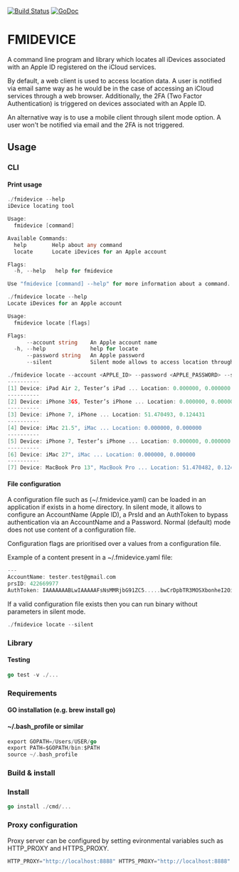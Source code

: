 [![Build Status](https://travis-ci.org/michaljirman/fmidevice.svg?branch=master)](https://travis-ci.org/michaljirman/fmidevice)
[![GoDoc](https://godoc.org/github.com/michaljirman/fmidevice?status.svg)](https://godoc.org/github.com/michaljirman/fmidevice)

# FMIDEVICE

A command line program and library which locates all iDevices associated with an Apple ID registered on the iCloud services. 

By default, a web client is used to access location data. A user is notified via email same way as he would be in the case of accessing an iCloud services through a web browser. Additionally, the 2FA (Two Factor Authentication) is triggered on devices associated with an Apple ID.

An alternative way is to use a mobile client through silent mode option. A user won't be notified via email and the 2FA is not triggered. 

## Usage

### CLI 
#### Print usage
```go
./fmidevice --help
iDevice locating tool

Usage:
  fmidevice [command]

Available Commands:
  help        Help about any command
  locate      Locate iDevices for an Apple account

Flags:
  -h, --help   help for fmidevice

Use "fmidevice [command] --help" for more information about a command.
```

```go
./fmidevice locate --help
Locate iDevices for an Apple account

Usage:
  fmidevice locate [flags]

Flags:
      --account string    An Apple account name
  -h, --help              help for locate
      --password string   An Apple password
      --silent            Silent mode allows to access location through a mobile client
```

```go
./fmidevice locate --account <APPLE_ID> --password <APPLE_PASSWORD> --silent
----------
[1] Device: iPad Air 2, Tester’s iPad ... Location: 0.000000, 0.000000
----------
[2] Device: iPhone 3GS, Tester’s iPhone ... Location: 0.000000, 0.000000
----------
[3] Device: iPhone 7, iPhone ... Location: 51.470493, 0.124431
----------
[4] Device: iMac 21.5", iMac ... Location: 0.000000, 0.000000
----------
[5] Device: iPhone 7, Tester’s iPhone ... Location: 0.000000, 0.000000
----------
[6] Device: iMac 27", iMac ... Location: 0.000000, 0.000000
----------
[7] Device: MacBook Pro 13", MacBook Pro ... Location: 51.470482, 0.124411
```

#### File configuration
A configuration file such as (~/.fmidevice.yaml) can be loaded in an application if exists in a home directory. 
In silent mode, it allows to configure an AccountName (Apple ID), a PrsId and an AuthToken
to bypass authentication via an AccountName and a Password.
Normal (default) mode does not use content of a configuration file.

Configuration flags are prioritised over a values from a configuration file.

Example of a content present in a ~/.fmidevice.yaml file:
```go
---
AccountName: tester.test@gmail.com
prsID: 422669977
AuthToken: IAAAAAAABLwIAAAAAFsNsMMRjbG91ZC5.....bwCrDpbTR3MOSXbonheI2OivFvl9JW4FKA~~
```

If a valid configuration file exists then you can run binary without parameters in silent mode.
```go
./fmidevice locate --silent
```

### Library

#### Testing
```go
go test -v ./...
```

### Requirements
#### GO installation (e.g. brew install go)
#### ~/.bash_profile or similar
```go
export GOPATH=/Users/USER/go
export PATH=$GOPATH/bin:$PATH
source ~/.bash_profile
```

### Build & install 
### Install
```go
go install ./cmd/...
```

### Proxy configuration
Proxy server can be configured by setting evironmental variables such as HTTP_PROXY and HTTPS_PROXY.

```go
HTTP_PROXY="http://localhost:8888" HTTPS_PROXY="http://localhost:8888" ./fmidevice locate --account <APPLE_ID> --password <APPLE_PASSWORD> --silent
```